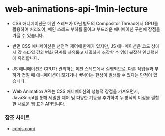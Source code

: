 # web-animations-api-1min-lecture


- CSS 애니메이션은 메인 스레드가 아닌 별도의 Compositor Thread에서 GPU를 활용하여 처리되어, 메인 스레드 부하를 줄이고 부드러운 애니메이션 구현에 장점을 가질 수 있습니다.

- 반면 CSS 애니메이션은 선언적 제어에 한계가 있지만, JS 애니메이션은 코드 상에서 각 스타일 값의 변화 단계를 자유롭고 세밀하게 조작할 수 있어 복잡한 인터랙션에 유리합니다.

- JS 애니메이션은 CPU가 관리하는 메인 스레드에서 실행되므로, 다른 작업들과 부하가 겹칠 때 애니메이션이 끊기거나 버벅이는 현상이 발생할 수 있다는 단점이 있습니다.

- Web Animation API는 CSS 애니메이션의 성능적 장점을 가져오면서, JavaScript를 통해 세밀한 제어 및 다양한 기능을 추가하여 두 방식의 이점을 결합한 새로운 웹 표준 API입니다.

### 참조 사이트
- [cdnjs.com/](https://cdnjs.com/libraries/web-animations)
